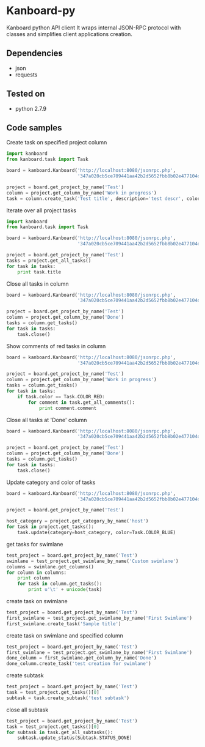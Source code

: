 Kanboard-py
===========

Kanboard python API client
It wraps internal JSON-RPC protocol with classes and simplifies client applications creation.

Dependencies
------------
- json
- requests

Tested on
---------
- python 2.7.9

Code samples
------------

Create task on specified project column
```python
import kanboard
from kanboard.task import Task

board = kanboard.Kanboard('http://localhost:8080/jsonrpc.php',
                          '347a020cb5ce709441aa42b2d5652fbb8b02e477104d1d9789f7b2d40df0')

project = board.get_project_by_name('Test')
column = project.get_column_by_name('Work in progress')
task = column.create_task('Test title', description='test descr', color=Task.COLOR_ORANGE)
```

Iterate over all project tasks
```python
import kanboard
from kanboard.task import Task

board = kanboard.Kanboard('http://localhost:8080/jsonrpc.php',
                          '347a020cb5ce709441aa42b2d5652fbb8b02e477104d1d9789f7b2d40df0')

project = board.get_project_by_name('Test')
tasks = project.get_all_tasks()
for task in tasks:
    print task.title
```

Close all tasks in column
```python
board = kanboard.Kanboard('http://localhost:8080/jsonrpc.php',
                          '347a020cb5ce709441aa42b2d5652fbb8b02e477104d1d9789f7b2d40df0')

project = board.get_project_by_name('Test')
column = project.get_column_by_name('Done')
tasks = column.get_tasks()
for task in tasks:
    task.close()
```

Show comments of red tasks in column
```python
board = kanboard.Kanboard('http://localhost:8080/jsonrpc.php',
                          '347a020cb5ce709441aa42b2d5652fbb8b02e477104d1d9789f7b2d40df0')

project = board.get_project_by_name('Test')
column = project.get_column_by_name('Work in progress')
tasks = column.get_tasks()
for task in tasks:
    if task.color == Task.COLOR_RED:
        for comment in task.get_all_comments():
            print comment.comment
```

Close all tasks at 'Done' column
```python
board = kanboard.Kanboard('http://localhost:8080/jsonrpc.php',
                          '347a020cb5ce709441aa42b2d5652fbb8b02e477104d1d9789f7b2d40df0')

project = board.get_project_by_name('Test')
column = project.get_column_by_name('Done')
tasks = column.get_tasks()
for task in tasks:
    task.close()
```

Update category and color of tasks
```python
board = kanboard.Kanboard('http://localhost:8080/jsonrpc.php',
                          '347a020cb5ce709441aa42b2d5652fbb8b02e477104d1d9789f7b2d40df0')

project = board.get_project_by_name('Test')

host_category = project.get_category_by_name('host')
for task in project.get_tasks():
    task.update(category=host_category, color=Task.COLOR_BLUE)
```

get tasks for swimlane
```python
test_project = board.get_project_by_name('Test')
swimlane = test_project.get_swimlane_by_name('Custom swimlane')
columns = swimlane.get_columns()
for column in columns:
    print column
    for task in column.get_tasks():
        print u'\t' + unicode(task)
```

create task on swimlane
```python
test_project = board.get_project_by_name('Test')
first_swimlane = test_project.get_swimlane_by_name('First Swimlane')
first_swimlane.create_task('Sample title')
```

create task on swimlane and specified column
```python
test_project = board.get_project_by_name('Test')
first_swimlane = test_project.get_swimlane_by_name('First Swimlane')
done_column = first_swimlane.get_column_by_name('Done')
done_column.create_task('test creation for swimlane')
```

create subtask
```python
test_project = board.get_project_by_name('Test')
task = test_project.get_tasks()[0]
subtask = task.create_subtask('test subtask')
```

close all subtask
```python
test_project = board.get_project_by_name('Test')
task = test_project.get_tasks()[0]
for subtask in task.get_all_subtasks():
    subtask.update_status(Subtask.STATUS_DONE)
```
